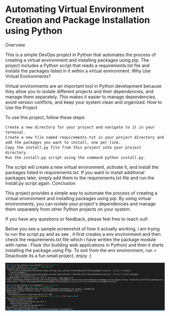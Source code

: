 # Automating Virtual Environment Creation and Package Installation using Python
Overview

This is a simple DevOps project in Python that automates the process of creating a virtual environment and installing packages using pip. The project includes a Python script that reads a requirements.txt file and installs the packages listed in it within a virtual environment.
Why Use Virtual Environments?

Virtual environments are an important tool in Python development because they allow you to isolate different projects and their dependencies, and manage them separately. This makes it easier to manage dependencies, avoid version conflicts, and keep your system clean and organized.
How to Use the Project

To use this project, follow these steps:

    Create a new directory for your project and navigate to it in your terminal.
    Create a new file named requirements.txt in your project directory and add the packages you want to install, one per line.
    Copy the install.py file from this project into your project directory.
    Run the install.py script using the command python install.py.

The script will create a new virtual environment, activate it, and install the packages listed in requirements.txt. If you want to install additional packages later, simply add them to the requirements.txt file and run the install.py script again.
Conclusion

This project provides a simple way to automate the process of creating a virtual environment and installing packages using pip. By using virtual environments, you can isolate your project's dependencies and manage them separately from other Python projects on your system.

If you have any questions or feedback, please feel free to reach out!

Below you see a sample screenshot of how it actually working, i am trying to run the script.py and as see , it first creates a env environment and then check the requirements.txt file which i have written the package module with name : Flask (for building web applications in Python) and then it starts
installing the package using Pip.
To exit from the env environment, run > Deactivate
its a fun small project, enjoy :)


![Alt text](screenshot.png)
